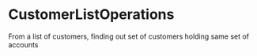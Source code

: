 # CustomerListOperations
From a list of customers, finding out set of customers holding same set of accounts
